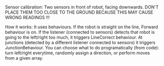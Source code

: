 Sensor calibration:
Two sensors in front of robot, facing downwards. DON'T PLACE THEM TOO CLOSE TO THE GROUND BECAUSE THIS MAY CAUSE WRONG READINGS !!!

How it works:
It uses behaviours. If the robot is straight on the line, Forward behaviour is on. If the listener (connected to sensors) detects that robot is going to the left/right too much, it triggers LineCorrect behaviour.
At junctions (detected by a different listener connected to sensors) it triggers JunctionBehaviour. You can choose what to do programatically (from code): turn left/right everytime, randomly assign a direction, or perform moves from a given array.
